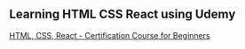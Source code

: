 ## Learning HTML CSS React using Udemy

[1]: http://somelink.com/?target=_blank

[HTML, CSS, React - Certification Course for Beginners](https://www.udemy.com/course/html-css-react-certification-course-for-beginners/)
